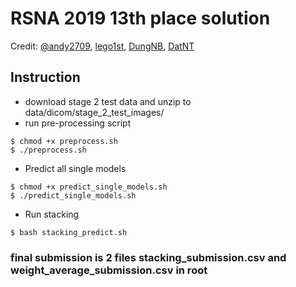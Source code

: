 # RSNA 2019 13th place solution

Credit: [@andy2709](https://github.com/orgs/vhvddm/people/nhannguyen2709), [lego1st](https://github.com/Lego1st), [DungNB](https://github.com/orgs/vhvddm/people/dungnb1333), [DatNT](https://github.com/moewiee) 

## Instruction

- download stage 2 test data and unzip to data/dicom/stage_2_test_images/ 
- run pre-processing script

```
$ chmod +x preprocess.sh
$ ./preprocess.sh
```

- Predict all single models

```
$ chmod +x predict_single_models.sh
$ ./predict_single_models.sh
```

- Run stacking
```
$ bash stacking_predict.sh
```

### final submission is 2 files stacking_submission.csv and weight_average_submission.csv in root
